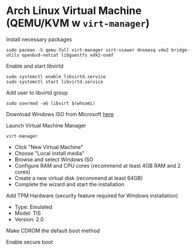 # Arch Linux Virtual Machine (QEMU/KVM w `virt-manager`)

Install necessary packages

```
sudo pacman -S qemu-full virt-manager virt-viewer dnsmasq vde2 bridge-utils openbsd-netcat libguestfs edk2-ovmf
```

Enable and start libvirtd

```
sudo systemctl enable libvirtd.service
sudo systemctl start libvirtd.service
```

Add user to libvirtd group

```
sudo usermod -aG libvirt $(whoami)
```

Download Windows ISO from Microsoft [here](https://www.microsoft.com/en-us/software-download/windows11)

Launch Virtual Machine Manager

```
virt-manager
```

- Click "New Virtual Machine"
- Choose "Local install media"
- Browse and select Windows ISO
- Configure RAM and CPU cores (recommend at least 4GB RAM and 2 cores)
- Create a new virtual disk (recommend at least 64GB)
- Complete the wizard and start the installation

Add TPM Hardware (security feature required for Windows installation)

- Type: Emulated
- Model: TIS
- Version: 2.0

Make CDROM the default boot method

Enable secure boot
